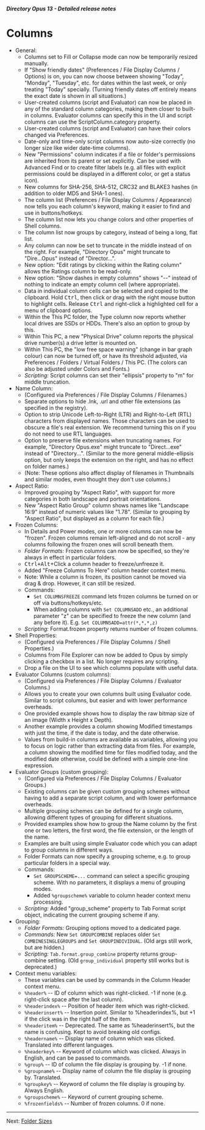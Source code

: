 ##### Directory Opus 13 - Detailed release notes

# Columns

- General:
  - Columns set to Fill or Collapse mode can now be temporarily resized manually.
  - If "Show friendly dates" (Preferences / File Display Columns / Options) is on, you can now choose between showing "Today", "Monday", "Tuesday", etc. for dates within the last week, or only treating "Today" specially. (Turning friendly dates off entirely means the exact date is shown in all situations.)
  - User-created columns (script and Evaluator) can now be placed in any of the standard column categories, making them closer to built-in columns. Evaluator columns can specify this in the UI and script columns can use the ScriptColumn.category property.
  - User-created columns (script and Evaluator) can have their colors changed via Preferences.
  - Date-only and time-only script columns now auto-size correctly (no longer size like wider date-time columns).
  - New "Permissions" column indicates if a file or folder's permissions are inherited from its parent or set explicitly. Can be used with Advanced Find or to create filter labels (e.g. all files with explicit permissions could be displayed in a different color, or get a status icon).
  - New columns for SHA-256, SHA-512, CRC32 and BLAKE3 hashes (in addition to older MD5 and SHA-1 ones).
  - The column list (Preferences / File Display Columns / Appearance) now tells you each column's keyword, making it easier to find and use in buttons/hotkeys.
  - The column list now lets you change colors and other properties of Shell columns.
  - The column list now groups by category, instead of being a long, flat list.
  - Any column can now be set to truncate in the middle instead of on the right. For example, "Directory Opus" might truncate to "Dire...Opus" instead of "Director...".
  - New option: "Edit ratings by clicking within the Rating column" allows the Ratings column to be read-only.
  - New option: "Show dashes in empty columns" shows "--" instead of nothing to indicate an empty column cell (where appropriate).
  - Data in individual column cells can be selected and copied to the clipboard. Hold <kbd>Ctrl</kbd>, then click or drag with the right mouse button to highlight cells. Release <kbd>Ctrl</kbd> and right-click a highlighted cell for a menu of clipboard options.
  - Within the This PC folder, the Type column now reports whether local drives are SSDs or HDDs. There's also an option to group by this.
  - Within This PC, a new "Physical Drive" column reports the physical drive number(s) a drive letter is mounted on.
  - Within This PC, the "low free space warning" (change in bar graph colour) can now be turned off, or have its threshold adjusted, via Preferences / Folders / Virtual Folders / This PC. (The colors can also be adjusted under Colors and Fonts.)
  - *Scripting:* Script columns can set their "ellipsis" property to "m" for middle truncation.
- Name Column:
  - (Configured via Preferences / File Display Columns / Filenames.)
  - Separate options to hide .lnk, .url and other file extensions (as specified in the registry).
  - Option to strip Unicode Left-to-Right (LTR) and Right-to-Left (RTL) characters from displayed names. Those characters can be used to obscure a file's real extension. We recommend turning this on if you do not need to use RTL languages.
  - Option to preserve file extensions when truncating names. For example, "Directory Opus.exe" might truncate to "Direct...exe" instead of "Directory...". (Similar to the more general middle-ellipsis option, but only keeps the extension on the right, and has no effect on folder names.)
  - (Note: These options also affect display of filenames in Thumbnails and similar modes, even thought they don't use columns.)
- Aspect Ratio:
  - Improved grouping by "Aspect Ratio", with support for more categories in both landscape and portrait orientations.
  - New "Aspect Ratio Group" column shows names like "Landscape 16:9" instead of numeric values like "1.78". (Similar to grouping by "Aspect Ratio", but displayed as a column for each file.)
- Frozen Columns:
  - In Details and Power modes, one or more columns can now be "frozen". Frozen columns remain left-aligned and do not scroll - any columns following the frozen ones will scroll beneath them.
  - *Folder Formats:* Frozen columns can now be specified, so they're always in effect in particular folders.
  - <kbd>Ctrl+Alt</kbd>+Click a column header to freeze/unfreeze it.
  - Added "Freeze Columns To Here" column header context menu.
  - Note: While a column is frozen, its position cannot be moved via drag & drop. However, it can still be resized.
  - Commands:
    - `Set COLUMNSFREEZE` command lets frozen columns be turned on or off via buttons/hotkeys/etc.
    - When adding columns with `Set COLUMNSADD` etc., an additional parameter "z" can be specified to freeze the new column (and any before it). E.g. `Set COLUMNSADD=attr(*,*,*,z)`
  - *Scripting:* Format.frozen property returns number of frozen columns.
- Shell Properties:
  - (Configured via Preferences / File Display Columns / Shell Properties.)
  - Columns from File Explorer can now be added to Opus by simply clicking a checkbox in a list. No longer requires any scripting.
  - Drop a file on the UI to see which columns populate with useful data.
- Evaluator Columns (custom columns):
  - (Configured via Preferences / File Display Columns / Evaluator Columns.)
  - Allows you to create your own columns built using Evaluator code. Similar to script columns, but easier and with lower performance overheads.
  - One provided example shows how to display the raw bitmap size of an image (Width x Height x Depth).
  - Another example provides a column showing Modified timestamps with just the time, if the date is today, and the date otherwise.
  - Values from build-in columns are available as variables, allowing you to focus on logic rather than extracting data from files. For example, a column showing the modified time for files modified today, and the modified date otherwise, could be defined with a simple one-line expression.
- Evaluator Groups (custom grouping):
  - (Configured via Preferences / File Display Columns / Evaluator Groups.)
  - Existing columns can be given custom grouping schemes without having to add a separate script column, and with lower performance overheads.
  - Multiple grouping schemes can be defined for a single column, allowing different types of grouping for different situations.
  - Provided examples show how to group the Name column by the first one or two letters, the first word, the file extension, or the length of the name.
  - Examples are built using simple Evaluator code which you can adapt to group columns in different ways.
  - Folder Formats can now specify a grouping scheme, e.g. to group particular folders in a special way.
  - Commands:
    - `Set GROUPSCHEME=...` command can select a specific grouping scheme. With no parameters, it displays a menu of grouping modes.
    - Added `%groupscheme%` variable to column header context menu processing.
  - *Scripting:* Added "group_scheme" property to Tab Format script object, indicating the current grouping scheme if any.
- Grouping:
  - *Folder Formats:* Grouping options moved to a dedicated page.
  - *Commands:* New `Set GROUPCOMBINE` replaces older `Set COMBINESINGLEGROUPS` and `Set GROUPINDIVIDUAL`. (Old args still work, but are hidden.)
  - *Scripting:* `Tab.format.group_combine` property returns group-combine setting. (Old `group_individual` property still works but is deprecated.)
- Context menu variables:
  - These variables can be used by commands in the Column Header context menu.
  - `%header%` -- ID of column which was right-clicked. -1 if none (e.g. right-click space after the last column).
  - `%headerindex%` -- Position of header item which was right-clicked.
  - `%headerinsert%` -- Insertion point. Similar to %headerindex%, but +1 if the click was in the right half of the item.
  - `%headeritem%` -- Deprecated. The same as %headerinsert%, but the name is confusing. Kept to avoid breaking old configs.
  - `%headername%` -- Display name of column which was clicked. Translated into different languages.
  - `%headerkey%` -- Keyword of column which was clicked. Always in English, and can be passed to commands.
  - `%group%` -- ID of column the file display is grouping by. -1 if none.
  - `%groupname%` -- Display name of column the file display is grouping by. Translated.
  - `%groupkey%` -- Keyword of column the file display is grouping by. Always English.
  - `%groupscheme%` -- Keyword of current grouping scheme.
  - `%frozenfields%` -- Number of frozen columns. 0 if none.

------------------------------------------------------------------------

Next: [Folder Sizes](/Manual/release_history/opus13_detailed/folder_sizes.md)

